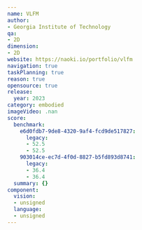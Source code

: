 ```yaml
---
name: VLFM
author:
- Georgia Institute of Technology
qa:
- 2D
dimension:
- 2D
website: https://naoki.io/portfolio/vlfm
navigation: true
taskPlanning: true
reason: true
opensource: true
release:
  year: 2023
category: embodied
imageVideo: .nan
score:
  benchmark:
    e6d0fdb7-9de8-4320-9af4-fcd9de517827:
      legacy:
      - 52.5
      - 52.5
    903014ce-ec7d-4f0d-8827-b5fd893d8741:
      legacy:
      - 36.4
      - 36.4
  summary: {}
component:
  vision:
  - unsigned
  language:
  - unsigned
---
```

